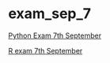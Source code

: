 # exam_sep_7

[Python Exam 7th September](https://github.com/RoHaNc112/exam_sep_7/blob/master/exam_Sep_7_2018.ipynb)

[R exam 7th September](https://github.com/RoHaNc112/exam_sep_7/blob/master/exam_1_student.ipynb)
